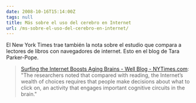 ```yaml
---
date: 2008-10-16T15:14:00Z
tags: null
title: Más sobre el uso del cerebro en Internet
url: /ms-sobre-el-uso-del-cerebro-en-internet/
---
```


El New York Times trae también la nota sobre el estudio que compara a lectores de libros con navegadores de internet. Esto en el blog de Tara Parker-Pope.<a href="http://well.blogs.nytimes.com/2008/10/16/does-the-internet-boost-your-brainpower/"></a><blockquote><a href="http://well.blogs.nytimes.com/2008/10/16/does-the-internet-boost-your-brainpower/">Surfing the Internet Boosts Aging Brains - Well Blog - NYTimes.com</a>: "The researchers noted that compared with reading, the Internet’s wealth of choices requires that people make decisions about what to click on, an activity that engages important cognitive circuits in the brain."</blockquote>